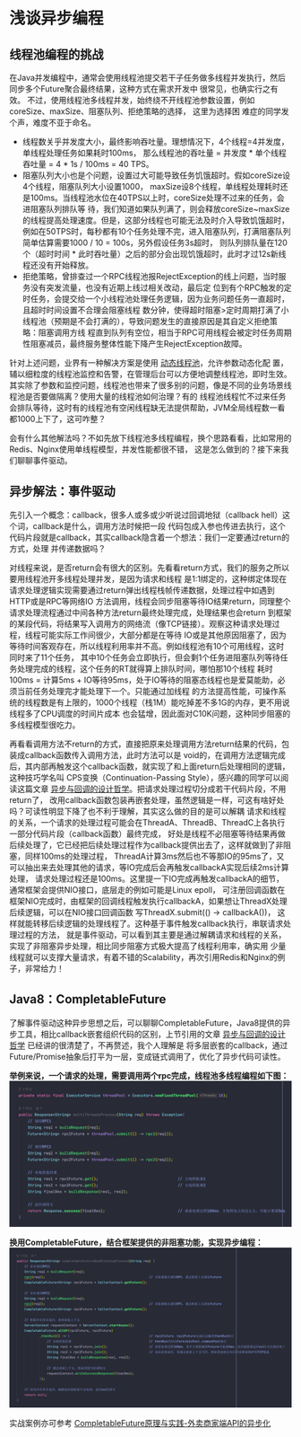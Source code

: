 # 浅谈异步编程
## 线程池编程的挑战
在Java并发编程中，通常会使用线程池提交若干子任务做多线程并发执行，然后同步多个Future聚合最终结果，这种方式在需求开发中
很常见，也确实行之有效。
不过，使用线程池多线程并发，始终绕不开线程池参数设置，例如coreSize、maxSize、阻塞队列、拒绝策略的选择， 这里为选择困
难症的同学发个声，难度不亚于命名。

- 线程数关乎并发度大小，最终影响吞吐量。理想情况下，4个线程=4并发度，单线程处理任务如果耗时100ms，
那么线程池的吞吐量 = 并发度 * 单个线程吞吐量 = 4 * 1s / 100ms = 40 TPS。
- 阻塞队列大小也是个问题，设置过大可能导致任务饥饿超时。假如coreSize设4个线程，阻塞队列大小设置1000，
maxSize设8个线程，单线程处理耗时还是100ms。当线程池水位在40TPS以上时，coreSize处理不过来的任务，会进阻塞队列排队等
待，我们知道如果队列满了，则会释放coreSize~maxSize的线程提高处理速度。但是，这部分线程也可能无法及时介入导致饥饿超时，
例如在50TPS时，每秒都有10个任务处理不完，进入阻塞队列，打满阻塞队列简单估算需要1000 / 10 = 100s，另外假设任务3s超时，
则队列排队量在120个（超时时间 * 此时吞吐量）之后的部分会出现饥饿超时，此时才过12s新线程还没有开始释放。
- 拒绝策略，曾排查过一个RPC线程池报RejectException的线上问题，当时服务没有突发流量，也没有近期上线过相关改动，最后定
位到有个RPC触发的定时任务，会提交给一个小线程池处理任务逻辑，因为业务问题任务一直超时，且超时时间设置不合理会阻塞线程
数分钟，使得超时阻塞>定时周期打满了小线程池（预期是不会打满的），导致问题发生的直接原因是其自定义拒绝策略：阻塞调用方线
程直到队列有空位，相当于RPC可用线程会被定时任务周期性阻塞减员，最终服务整体性能下降产生RejectException故障。

针对上述问题，业界有一种解决方案是使用
[动态线程池](https://tech.meituan.com/2020/04/02/java-pooling-pratice-in-meituan.html)，允许参数动态化配
置，辅以细粒度的线程池监控和告警，在管理后台可以方便地调整线程池，即时生效。
其实除了参数和监控问题，线程池也带来了很多别的问题，像是不同的业务场景线程池是否要做隔离？使用大量的线程池如何治理？有的
线程池线程忙不过来任务会排队等待，这时有的线程池有空闲线程缺无法提供帮助，JVM全局线程数一看都1000上下了，这可咋整？

会有什么其他解法吗？不如先放下线程池多线程编程，换个思路看看，比如常用的Redis、Nginx使用单线程模型，并发性能都很不错，
这是怎么做到的？接下来我们聊聊事件驱动。

## 异步解法：事件驱动
先引入一个概念：callback，很多人或多或少听说过回调地狱（callback hell）这个词，callback是什么，调用方法时候把一段
代码包成入参也传进去执行，这个代码片段就是callback，其实callback隐含着一个想法：我们一定要通过return的方式，处理
并传递数据吗？

对线程来说，是否return会有很大的区别。先看看return方式，我们的服务之所以要用线程池开多线程处理并发，是因为请求和线程
是1:1绑定的，这种绑定体现在请求处理逻辑实现需要通过return弹出线程栈帧传递数据，处理过程中如遇到HTTP或是RPC等网络IO
方法调用，线程会同步阻塞等待IO结果return，同理整个请求处理流程通过中间各种方法return最终处理完成，处理结果也会return
到框架的某段代码，将结果写入调用方的网络流（像TCP链接）。观察这种请求处理过程，线程可能实际工作间很少，大部分都是在等待
IO或是其他原因阻塞了，因为等待时间客观存在，所以线程利用率并不高。例如线程池有10个可用线程，这时同时来了11个任务，
其中10个任务会立即执行，但会剩1个任务进阻塞队列等待任务处理完成的线程，这个任务的RT就得算上排队时间，哪怕那10个线程
耗时100ms = 计算5ms + IO等待95ms，处于IO等待的阻塞态线程也是爱莫能助，必须当前任务处理完才能处理下一个。只能通过加线程
的方法提高性能，可操作系统的线程数是有上限的，1000个线程（栈1M）能吃掉差不多1G的内存，更不用说线程多了CPU调度的时间片成本
也会猛增，因此面对C10K问题，这种同步阻塞的多线程模型很吃力。

再看看调用方法不return的方式，直接把原来处理调用方法return结果的代码，包装成callback函数传入调用方法，此时方法可以是
void的，在调用方法逻辑完成后，其内部再触发这个callback函数，就实现了和上面return后处理相同的逻辑，这种技巧学名叫
CPS变换（Continuation-Passing Style），感兴趣的同学可以阅读这篇文章
[异步与回调的设计哲学](https://juejin.cn/post/6844903465374760973)。把请求处理过程切分成若干代码片段，不用return了，
改用callback函数包装再嵌套处理，虽然逻辑是一样，可这有啥好处吗？可读性明显下降了也不利于理解，其实这么做的目的是可以解耦
请求和线程的关系，一个请求的处理过程可能会在ThreadA、ThreadB、ThreadC上各执行一部分代码片段（callback函数）最终完成，
好处是线程不必阻塞等待结果再做后续处理了，它已经把后续处理过程作为callback提供出去了，这样就做到了非阻塞，同样100ms的处理过程，
ThreadA计算3ms然后也不等那IO的95ms了，又可以抽出来去处理其他的请求，等IO完成后会再触发callbackA实现后续2ms计算处理，
请求处理过程还是100ms。这里提一下IO完成再触发callbackA的细节，通常框架会提供NIO接口，底层走的例如可能是Linux epoll，
可注册回调函数在框架NIO完成时，由框架的回调线程触发执行callbackA，如果想让ThreadX处理后续逻辑，可以在NIO接口回调函数
写ThreadX.submit(() -> callbackA())， 这样就能转移后续逻辑的处理线程了。这种基于事件触发callback执行，串联请求处理过程的方法，
就是事件驱动，可以看到其主要是通过解耦请求和线程的关系，实现了非阻塞异步处理，相比同步阻塞方式极大提高了线程利用率，确实用
少量线程就可以支撑大量请求，有着不错的Scalability，再次引用Redis和Nginx的例子，非常给力！

## Java8：CompletableFuture
了解事件驱动这种异步思想之后，可以聊聊CompletableFuture，Java8提供的异步工具，相比callback嵌套组织代码的区别，上节引用的文章
[异步与回调的设计哲学](https://juejin.cn/post/6844903465374760973) 已经讲的很清楚了，不再赘述，我个人理解是
将多层嵌套的callback，通过Future/Promise抽象后打平为一层，变成链式调用了，优化了异步代码可读性。

**举例来说，一个请求的处理，需要调用两个rpc完成，线程池多线程编程如下图：**
![multiThreadSync](../java/img/multiThreadSync.png)

**换用CompletableFuture，结合框架提供的非阻塞功能，实现异步编程：**
![completableFutureAsync](../java/img/completableFutureAsync.png)

实战案例亦可参考 [CompletableFuture原理与实践-外卖商家端API的异步化](https://tech.meituan.com/2022/05/12/principles-and-practices-of-completablefuture.html)